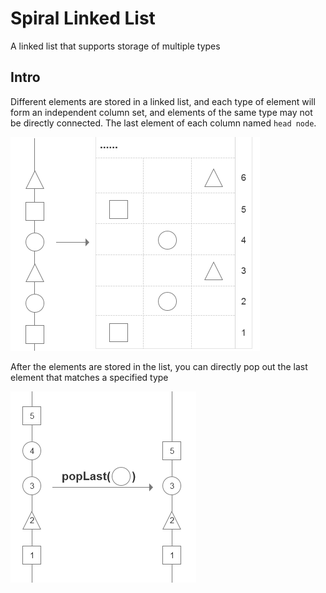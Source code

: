 # Spiral Linked List
A linked list that supports storage of multiple types

## Intro
Different elements are stored in a linked list, and each type of element will form an independent column set, and elements of the same type may not be directly connected. The last element of each column named `head node`. 

![](images/spirallinkedlist.png)

After the elements are stored in the list, you can directly pop out the last element that matches a specified type

![](images/poplast.png)